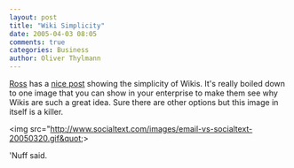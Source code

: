 ```yaml
---
layout: post
title: "Wiki Simplicity"
date: 2005-04-03 08:05
comments: true
categories: Business
author: Oliver Thylmann
---
```



[Ross](http://ross.typepad.com/) has a [nice post](http://ross.typepad.com/blog/2005/03/enterprise_stre.html) showing the simplicity of Wikis. It's really boiled down to one image that you can show in your enterprise to make them see why Wikis are such a great idea. Sure there are other options but this image in itself is a killer.


&lt;img src=&quot;http://www.socialtext.com/images/email-vs-socialtext-20050320.gif&quot;&gt;


'Nuff said.


